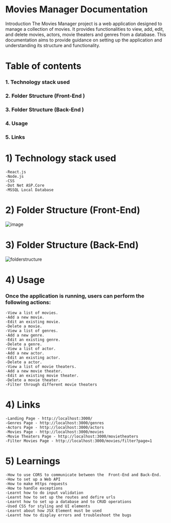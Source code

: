 # 		Movies Manager Documentation
Introduction
	The Movies Manager project is a web application designed to manage a collection of movies. It provides functionalities to view, add, edit, and delete movies, actors, movie theaters and genres from a database. This documentation aims to provide guidance on setting up the application and understanding its structure and functionality.
# Table of contents
###	1. Technology stack used
###	2. Folder Structure (Front-End )
###	3. Folder Structure (Back-End )
###	4. Usage
###	5. Links
# 1)  Technology stack used
	-React.js
	-Node.js
	-CSS
	-Dot Net ASP.Core
	-MSSQL Local Database

# 2)  Folder Structure (Front-End)

![image](https://github.com/hitaishmd/training/assets/160744753/ce19a1f7-06b0-453e-ae21-7834a548268a)


# 3)  Folder Structure (Back-End)
 ![folderstructure](https://github.com/hitaishmd/training/assets/160744753/0aac0011-8a26-4165-a738-5e10d37a420e)


# 4) Usage
###    Once the application is running, users can perform the following actions:
	-View a list of movies.
	-Add a new movie.
	-Edit an existing movie.
	-Delete a movie.
	-View a list of genres.
	-Add a new genre.
	-Edit an existing genre.
	-Delete a genre.
	-View a list of actor.
	-Add a new actor.
	-Edit an existing actor.
	-Delete a actor.
	-View a list of movie theaters.
	-Add a new movie theater.
	-Edit an existing movie theater.
	-Delete a movie theater.
	-Filter through different movie theaters

# 4)  Links
	-Landing Page - http://localhost:3000/
	-Genres Page - http://localhost:3000/genres
	-Actors Page - http://localhost:3000/actors
	-Movies Page - http://localhost:3000/movies
	-Movie Theaters Page - http://localhost:3000/movietheaters
	-Filter Movies Page - http://localhost:3000/movies/filter?page=1

# 5)  Learnings
	-How to use CORS to communicate between the  Front-End and Back-End.
	-How to set up a Web API
	-How to make Https requests
	-How to handle exceptions
	-Learnt how to do input validation
	-Learnt how to set up the routes and defire urls
	-Learnt how to set up a database and to CRUD operations
	-Used CSS for styling and UI elements
	-Learnt about how JSX Element must be used
	-Learnt how to display errors and troubleshoot the bugs
